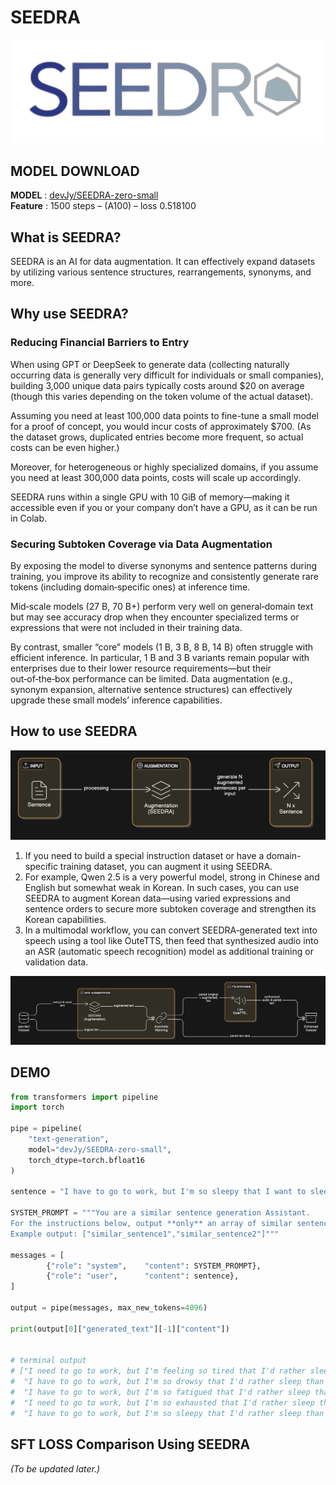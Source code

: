 # SEEDRA

![img](./assets/logo.png)

## MODEL DOWNLOAD

**MODEL** : [devJy/SEEDRA-zero-small](https://huggingface.co/devJy/SEEDRA-zero-small)  
**Feature** : 1500 steps – (A100) – loss 0.518100

## What is SEEDRA?

SEEDRA is an AI for data augmentation. It can effectively expand datasets by utilizing various sentence structures, rearrangements, synonyms, and more.

## Why use SEEDRA?

### Reducing Financial Barriers to Entry

When using GPT or DeepSeek to generate data (collecting naturally occurring data is generally very difficult for individuals or small companies), building 3,000 unique data pairs typically costs around \$20 on average (though this varies depending on the token volume of the actual dataset).

Assuming you need at least 100,000 data points to fine-tune a small model for a proof of concept, you would incur costs of approximately \$700. (As the dataset grows, duplicated entries become more frequent, so actual costs can be even higher.)

Moreover, for heterogeneous or highly specialized domains, if you assume you need at least 300,000 data points, costs will scale up accordingly.

SEEDRA runs within a single GPU with 10 GiB of memory—making it accessible even if you or your company don’t have a GPU, as it can be run in Colab.

### Securing Subtoken Coverage via Data Augmentation

By exposing the model to diverse synonyms and sentence patterns during training, you improve its ability to recognize and consistently generate rare tokens (including domain‑specific ones) at inference time.

Mid‑scale models (27 B, 70 B+) perform very well on general‑domain text but may see accuracy drop when they encounter specialized terms or expressions that were not included in their training data.

By contrast, smaller “core” models (1 B, 3 B, 8 B, 14 B) often struggle with efficient inference. In particular, 1 B and 3 B variants remain popular with enterprises due to their lower resource requirements—but their out‑of‑the‑box performance can be limited. Data augmentation (e.g., synonym expansion, alternative sentence structures) can effectively upgrade these small models’ inference capabilities.

## How to use SEEDRA

![img](./assets/tta.png)

1. If you need to build a special instruction dataset or have a domain-specific training dataset, you can augment it using SEEDRA.
2. For example, Qwen 2.5 is a very powerful model, strong in Chinese and English but somewhat weak in Korean. In such cases, you can use SEEDRA to augment Korean data—using varied expressions and sentence orders to secure more subtoken coverage and strengthen its Korean capabilities.
3. In a multimodal workflow, you can convert SEEDRA‑generated text into speech using a tool like OuteTTS, then feed that synthesized audio into an ASR (automatic speech recognition) model as additional training or validation data.

![img](./assets/mma.png)

## DEMO

```python
from transformers import pipeline
import torch

pipe = pipeline(
    "text-generation",
    model="devJy/SEEDRA-zero-small",
    torch_dtype=torch.bfloat16
)

sentence = "I have to go to work, but I'm so sleepy that I want to sleep more instead of going to work."

SYSTEM_PROMPT = """You are a similar sentence generation Assistant.
For the instructions below, output **only** an array of similar sentences in JSON format.
Example output: ["similar_sentence1","similar_sentence2"]"""

messages = [
        {"role": "system",    "content": SYSTEM_PROMPT},
        {"role": "user",      "content": sentence},
]

output = pipe(messages, max_new_tokens=4096)

print(output[0]["generated_text"][-1]["content"])


# terminal output
# ["I need to go to work, but I'm feeling so tired that I'd rather sleep than go to work.",
#  "I have to go to work, but I'm so drowsy that I'd rather sleep than go to work.",
#  "I have to go to work, but I'm so fatigued that I'd rather sleep than go to work.",
#  "I need to go to work, but I'm so exhausted that I'd rather sleep than go to work.",
#  "I have to go to work, but I'm so sleepy that I'd rather sleep than go to work."]

```

## SFT LOSS Comparison Using SEEDRA

_(To be updated later.)_
